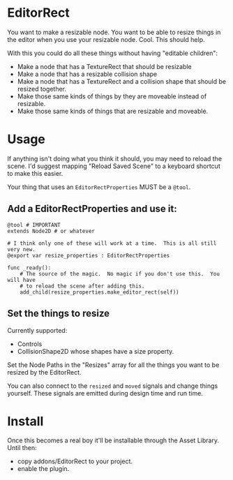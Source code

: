 # EditorRect

You want to make a resizable node.  You want to be able to resize things in the editor when you use your resizable node.  Cool.  This should help.

With this you could do all these things without having "editable children":
* Make a node that has a TextureRect that should be resizable
* Make a node that has a resizable collision shape
* Make a node that has a TextureRect and a collision shape that should be resized together.
* Make those same kinds of things by they are moveable instead of resizable.
* Make those same kinds of things that are resizable and moveable.

# Usage
If anything isn't doing what you think it should, you may need to reload the scene.  I'd suggest mapping "Reload Saved Scene" to a keyboard shortcut to make this easier.

Your thing that uses an `EditorRectProperties` MUST be a `@tool`.


## Add a EditorRectProperties and use it:
```
@tool # IMPORTANT
extends Node2D # or whatever

# I think only one of these will work at a time.  This is all still very new.
@export var resize_properties : EditorRectProperties

func _ready():
    # The source of the magic.  No magic if you don't use this.  You will have
    # to reload the scene after adding this.
	add_child(resize_properties.make_editor_rect(self))
```

## Set the things to resize
Currently supported:
* Controls
* CollisionShape2D whose shapes have a size property.

Set the Node Paths in the "Resizes" array for all the things you want to be resized by the EditorRect.

You can also connect to the `resized` and `moved` signals and change things yourself.  These signals are emitted during design time and run time.

# Install
Once this becomes a real boy it'll be installable through the Asset Library.  Until then:
* copy addons/EditorRect to your project.
* enable the plugin.

